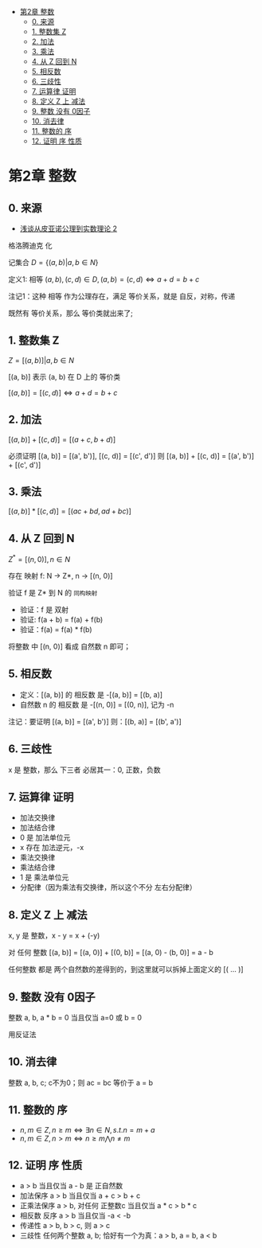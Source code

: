 - [第2章 整数](#第2章-整数)
  - [0. 来源](#0-来源)
  - [1. 整数集 Z](#1-整数集-z)
  - [2. 加法](#2-加法)
  - [3. 乘法](#3-乘法)
  - [4. 从 Z 回到 N](#4-从-z-回到-n)
  - [5. 相反数](#5-相反数)
  - [6. 三歧性](#6-三歧性)
  - [7. 运算律 证明](#7-运算律-证明)
  - [8. 定义 Z 上 减法](#8-定义-z-上-减法)
  - [9. 整数 没有 0因子](#9-整数-没有-0因子)
  - [10. 消去律](#10-消去律)
  - [11. 整数的 序](#11-整数的-序)
  - [12. 证明 序 性质](#12-证明-序-性质)

# 第2章 整数

## 0. 来源

+ [浅谈从皮亚诺公理到实数理论 2](https://zhuanlan.zhihu.com/p/345909681)

格洛腾迪克 化

记集合 $D = \{(a, b) | a, b \in N\}$

定义1: 相等 $(a, b), (c, d) \in D, (a, b) = (c, d) \iff a + d = b + c$

注记1：这种 相等 作为公理存在，满足 等价关系，就是 自反，对称，传递

既然有 等价关系，那么 等价类就出来了;

## 1. 整数集 Z

$Z = {[(a, b)] | a, b \in N}$

[(a, b)] 表示 (a, b) 在 D 上的 等价类

$[(a, b)] = [(c, d)] \iff a + d = b + c$

## 2. 加法

$[(a, b)] + [(c, d)] = [(a + c, b + d)]$

必须证明 [(a, b)] = [(a', b')], [(c, d)] = [(c', d')] 则 [(a, b)] + [(c, d)] = [(a', b')] + [(c', d')]

## 3. 乘法

$[(a, b)] * [(c, d)] = [(ac + bd, ad + bc)]$

## 4. 从 Z 回到 N

$Z^* = {[(n, 0)], n \in N}$

存在 映射 f: N -> Z*, n -> [(n, 0)]

验证 f 是 Z* 到 N 的 `同构映射`

+ 验证：f 是 双射
+ 验证: f(a + b) = f(a) + f(b)
+ 验证：f(a) = f(a) * f(b)

将整数 中 [(n, 0)] 看成 自然数 n 即可；

## 5. 相反数

+ 定义：[(a, b)] 的 相反数 是 -[(a, b)] = [(b, a)]
+ 自然数 n 的 相反数 是 -[(n, 0)] = [(0, n)], 记为 -n

注记：要证明 [(a, b)] = [(a', b')] 则：[(b, a)] = [(b', a')]

## 6. 三歧性

x 是 整数，那么 下三者 必居其一：0, 正数，负数

## 7. 运算律 证明

+ 加法交换律
+ 加法结合律
+ 0 是 加法单位元
+ x 存在 加法逆元，-x
+ 乘法交换律
+ 乘法结合律
+ 1 是 乘法单位元
+ 分配律（因为乘法有交换律，所以这个不分 左右分配律）

## 8. 定义 Z 上 减法

x, y 是 整数，x - y = x + (-y) 

对 任何 整数 [(a, b)] = [(a, 0)] + [(0, b)] = [(a, 0) - (b, 0)] = a - b

任何整数 都是 两个自然数的差得到的，到这里就可以拆掉上面定义的 [( ... )]

## 9. 整数 没有 0因子

整数 a, b, a * b = 0 当且仅当 a=0 或 b = 0

用反证法

## 10. 消去律

整数 a, b, c; c不为0；则 ac = bc 等价于 a = b

## 11. 整数的 序

+ $n, m \in Z, n \ge m \iff \exists n \in N, s.t. n = m + a$
+ $n, m \in Z, n \gt m \iff n \ge m \bigwedge n \ne m$

## 12. 证明 序 性质

+ a > b 当且仅当 a - b 是 正自然数
+ 加法保序 a > b 当且仅当 a + c > b + c
+ 正乘法保序 a > b, 对任何 正整数c 当且仅当 a * c > b * c
+ 相反数 反序 a > b 当且仅当 -a < -b
+ 传递性 a > b, b > c, 则 a > c
+ 三歧性 任何两个整数 a, b; 恰好有一个为真：a > b, a = b, a < b
